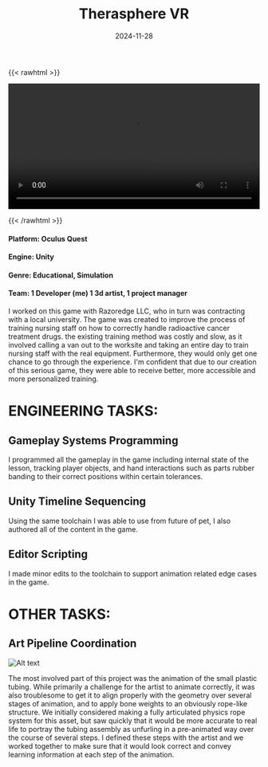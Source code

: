 ﻿---
title: "Therasphere VR"
date: 2024-11-28
draft: false
description: "a description"
tags: ["example", "tag"]
---

{{< rawhtml >}} 

<video width=100% controls autoplay loop>
    <source src="/videos/mp4/thera-small.mp4" type="video/mp4">
    Your browser does not support the video tag.  
</video>

{{< /rawhtml >}}

#### Platform: Oculus Quest
#### Engine: Unity
#### Genre: Educational, Simulation
#### Team: 1 Developer (me) 1 3d artist, 1 project manager

I worked on this game with Razoredge LLC, who in turn was contracting with a local university. The game was created to improve the process of training nursing staff on how to correctly handle radioactive cancer treatment drugs. the existing training method was costly and slow, as it involved calling a van out to the worksite and taking an entire day to train nursing staff with the real equipment. Furthermore, they would only get one chance to go through the experience. I'm confident that due to our creation of this serious game, they were able to receive better, more accessible and more personalized training. 


# ENGINEERING TASKS:


## Gameplay Systems Programming

I programmed all the gameplay in the game including internal state of the lesson, tracking player objects, and hand interactions such as parts rubber banding to their correct positions within certain tolerances.

## Unity Timeline Sequencing

Using the same toolchain I was able to use from future of pet, I also authored all of the content in the game.

## Editor Scripting

I made minor edits to the toolchain to support animation related edge cases in the game.


# OTHER TASKS:


## Art Pipeline Coordination

![Alt text](/hugoportfoliotest/tubingbone.PNG)

The most involved part of this project was the animation of the small plastic tubing. While primarily a challenge for the artist to animate correctly, it was also troublesome to get it to align properly with the geometry over several stages of animation, and to apply bone weights to an obviously rope-like structure. We initially considered making a fully articulated physics rope system for this asset, but saw quickly that it would be more accurate to real life to portray the tubing assembly as unfurling in a pre-animated way over the course of several steps. I defined these steps with the artist and we worked together to make sure that it would look correct and convey learning information at each step of the animation. 
